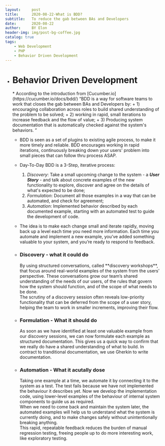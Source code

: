 ```yaml
---
layout:     post
title:      2020-08-22-What is BDD?
subtitle:   To reduce the gab between BAs and Developers
date:       2020-08-22
author:     BY Elon
header-img: img/post-bg-coffee.jpg
catalog: true
tags:
    - Web Development
    - PHP
    - Behavior Driven Development
---
```

* <h1>Behavior Driven Development</h1>
	* According to the introduction from [Cucumber.io](https://cucumber.io/docs/bdd/) <q>BDD is a way for software teams to work that closes the gab between BAs and Developers by: 
		+ 1) encouraging collaboration across roles to build shared understanding of the problem to be solved; 
		+ 2) working in rapid, small iterations to increase feedback and the flow of value; 
		+ 3) Producing system documentation that is automatically checked against the system's behaviors.
	</q>

	* BDD is seen as a set of plugins to existing agile process, to make it more timely and reliable. BDD encourages working in rapid iterations, continuously breaking down your users' problem into small pieces that can follow thru process ASAP.

	* Day-To-Day BDD is a 3-Step, iterative process:
		1. *Discovery*: Take a small upcoming change to the system - a ***User Story*** - and talk about concrete examples of the new functionality to explore, discover and agree on the details of what's expected to be done;
		2. *Formulation*: Document all those examples in a way that can be automated, and check for agreement;
		3. *Automation*: Implemented behavior described by each documented example, starting with an automated test to guide the development of code.
	* The idea is to make each change small and iterate rapidly, moving back up a level each time you need more information. Each time you automate and implement a new example, you’ve added something valuable to your system, and you’re ready to respond to feedback.
	
	* <h3>Discovery - what it could do</h3>
		By using structured conversations, called **discovery workshops**, that focus around real-world examples of the system from the users’ perspective. These conversations grow our team’s shared understanding of the needs of our users, of the rules that govern how the system should function, and of the scope of what needs to be done.<br>
		The scrutiny of a discovery session often reveals low-priority functionality that can be deferred from the scope of a user story, helping the team to work in smaller increments, improving their flow.
	* <h3>Formulation - What it should do</h3>
		As soon as we have identified at least one valuable example from our discovery sessions, we can now formulate each example as structured documentation. This gives us a quick way to confirm that we really do have a shared understanding of what to build. In contract to tranditional documentation, we use Gherkin to write documentation.
	* <h3>Automation - What it acutally dose</h3>
		Taking one example at a time, we automate it by connecting it to the system as a test. The test fails because we have not implemented the behaviour it describes yet. Now we develop the implementation code, using lower-level examples of the behaviour of internal system components to guide us as required.<br>
		When we need to come back and maintain the system later, the automated examples will help us to understand what the system is currently doing, and to make changes safely without unintentionally breaking anything. <br>
		This rapid, repeatable feedback reduces the burden of manual regression testing, freeing people up to do more interesting work, like exploratory testing.

